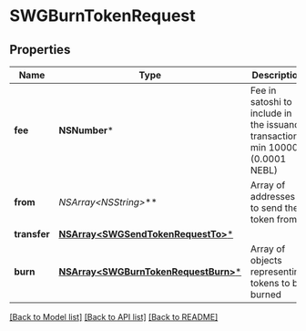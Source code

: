 # SWGBurnTokenRequest

## Properties
Name | Type | Description | Notes
------------ | ------------- | ------------- | -------------
**fee** | **NSNumber*** | Fee in satoshi to include in the issuance transaction min 10000 (0.0001 NEBL) | 
**from** | **NSArray&lt;NSString*&gt;*** | Array of addresses to send the token from | [optional] 
**transfer** | [**NSArray&lt;SWGSendTokenRequestTo&gt;***](SWGSendTokenRequestTo.md) |  | [optional] 
**burn** | [**NSArray&lt;SWGBurnTokenRequestBurn&gt;***](SWGBurnTokenRequestBurn.md) | Array of objects representing tokens to be burned | 

[[Back to Model list]](../README.md#documentation-for-models) [[Back to API list]](../README.md#documentation-for-api-endpoints) [[Back to README]](../README.md)


